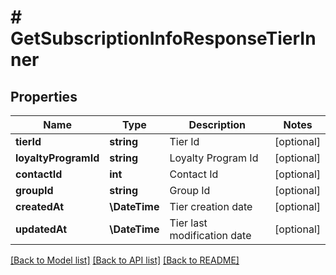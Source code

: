 # # GetSubscriptionInfoResponseTierInner

## Properties

Name | Type | Description | Notes
------------ | ------------- | ------------- | -------------
**tierId** | **string** | Tier Id | [optional]
**loyaltyProgramId** | **string** | Loyalty Program Id | [optional]
**contactId** | **int** | Contact Id | [optional]
**groupId** | **string** | Group Id | [optional]
**createdAt** | **\DateTime** | Tier creation date | [optional]
**updatedAt** | **\DateTime** | Tier last modification date | [optional]

[[Back to Model list]](../../README.md#models) [[Back to API list]](../../README.md#endpoints) [[Back to README]](../../README.md)
